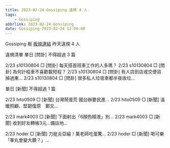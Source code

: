 ```yaml
---
title: 2023-02-24-Gossiping 違規 4 人
tags:
    - Gossiping
abbrlink: 2023-02-24-Gossiping
date: Gossiping-2023-02-24 12:00:00
---
```

Gossiping 板 [板規連結](https://www.ptt.cc/bbs/Gossiping/M.1637425085.A.07D.html)
昨天違規 4 人
<!-- more -->

違規清單
單日 [問卦] 不得超過 3 篇

2/23 s10130804 □ [問卦] 每天搭首班車工作的人多嗎？
2/23 s10130804 □ [問卦] 為何計程車不喜歡載短程？
2/23 s10130804 □ [問卦] 有人店到店或交便貨掉過東…
2/23 s10130804 □ [問卦] 很多私人垃圾車都半夜收垃…

單日 [新聞] 不得超過 1 篇

2/23 hito0509 □ [新聞] 台灣鬧蛋荒 國台辦要民進…
2/23 hito0509 □ [新聞] 溫暖照顧、堅韌復原　鄭文…

2/23 mark4003 □ [新聞] 下面射出「6顏色精液」別…
2/23 mark4003 □ [新聞] 收到好友轉帳3元…備註地…

2/23 hoder □ [新聞] 力挺炎亞綸！萬老師吃蛋驚…
2/23 hoder □ [新聞] 喝可樂「睪丸會變大顆？」…